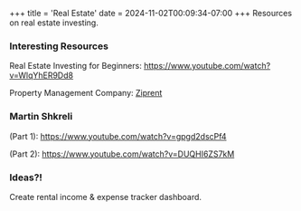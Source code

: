 +++
title = 'Real Estate'
date = 2024-11-02T00:09:34-07:00
+++
Resources on real estate investing.

### Interesting Resources
Real Estate Investing for Beginners: https://www.youtube.com/watch?v=WlqYhER9Dd8

Property Management Company: [Ziprent](https://www.ziprent.com/)

### Martin Shkreli
(Part 1): https://www.youtube.com/watch?v=gpgd2dscPf4

(Part 2): https://www.youtube.com/watch?v=DUQHI6ZS7kM

### Ideas?!
Create rental income & expense tracker dashboard.
